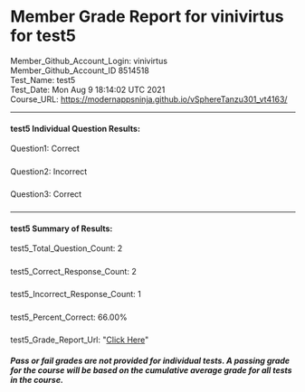 # Member Grade Report for vinivirtus for test5  
   
Member_Github_Account_Login: vinivirtus  
Member_Github_Account_ID 8514518  
Test_Name: test5  
Test_Date: Mon Aug  9 18:14:02 UTC 2021  
Course_URL: https://modernappsninja.github.io/vSphereTanzu301_vt4163/  
   
---  
#### test5 Individual Question Results:  
Question1: Correct  
#####  
Question2: Incorrect  
#####  
Question3: Correct  
#####  
---  
#### test5 Summary of Results:  
test5_Total_Question_Count: 2  
#####  
test5_Correct_Response_Count: 2  
#####  
test5_Incorrect_Response_Count: 1  
#####  
test5_Percent_Correct: 66.00%  
#####  
test5_Grade_Report_Url: "[Click Here](https://github.com/modernappsninjas/vinivirtus/blob/main/static/userdata/courses/vSphereTanzu301_vt4163/grade_report.pr337.test5.md)"
##### Pass or fail grades are not provided for individual tests. A passing grade for the course will be based on the cumulative average grade for all tests in the course.  

